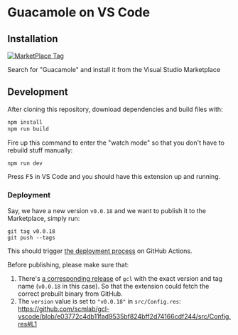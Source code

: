 # Guacamole on VS Code

## Installation

[![MarketPlace Tag](https://vsmarketplacebadge.apphb.com/version/scmlab.guacamole.svg)](https://marketplace.visualstudio.com/items?itemName=scmlab.guacamole)

Search for "Guacamole" and install it from the Visual Studio Marketplace

## Development

After cloning this repository, download dependencies and build files with:

```bash
npm install 
npm run build
```

Fire up this command to enter the "watch mode" so that you don't have to rebuild stuff manually:

```bash 
npm run dev
```

Press <kbd>F5</kbd> in VS Code and you should have this extension up and running.

### Deployment

Say, we have a new version `v0.0.18` and we want to publish it to the Marketplace, simply run:

```
git tag v0.0.18
git push --tags
```

This should trigger [the deployment process](https://github.com/scmlab/gcl-vscode/runs/2552584344?check_suite_focus=true) on GitHub Actions.

Before publishing, please make sure that:
1. There's [a corresponding release](https://github.com/scmlab/gcl/releases/tag/v0.0.18) of `gcl` with the exact version and tag name (`v0.0.18` in this case). So that the extension could fetch the correct prebuilt binary from GitHub.
2. The `version` value is set to `"v0.0.18"` in `src/Config.res`: 
https://github.com/scmlab/gcl-vscode/blob/e03772c4db11fad9535bf824bff2d74166cdf244/src/Config.res#L1

